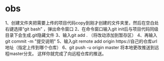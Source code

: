 # obs
1、创建文件夹把需要上传的项目代码copy到刚才创建的文件夹里，然后在空白处右键选择“git bash” ，弹出命令窗口
2、在命令窗口输入git init后与项目代码同级目录下会生成.git隐藏文件 
3、输入git add . （将改动添加到暂存区）
4、再输入git commit -m "提交说明" 
5、输入git remote add origin https://自己的仓库url地址（指定上传到哪个仓库） 
6、git push -u origin master 将本地更改推送到远程master分支。 这样你就完成了向远程仓库的推送。
